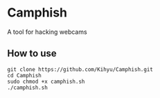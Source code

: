 # Camphish
A tool for hacking webcams

## How to use
```
git clone https://github.com/Kihyu/Camphish.git
cd Camphish
sudo chmod +x camphish.sh
./camphish.sh
```
